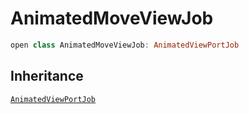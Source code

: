 # AnimatedMoveViewJob

``` swift
open class AnimatedMoveViewJob: AnimatedViewPortJob
```

## Inheritance

[`AnimatedViewPortJob`](/AnimatedViewPortJob)
